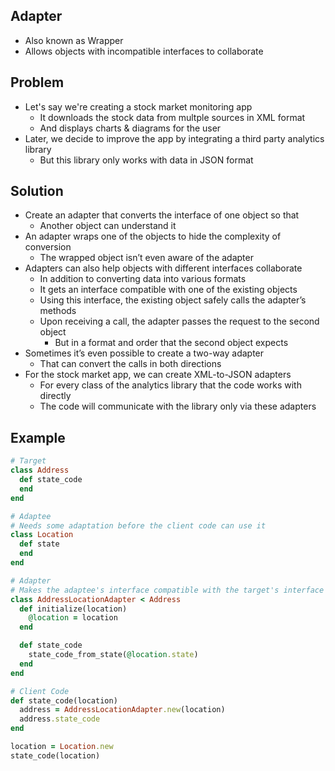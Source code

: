 ## Adapter
- Also known as Wrapper
- Allows objects with incompatible interfaces to collaborate

## Problem
- Let's say we're creating a stock market monitoring app
  - It downloads the stock data from multple sources in XML format
  - And displays charts & diagrams for the user
- Later, we decide to improve the app by integrating a third party analytics library
  - But this library only works with data in JSON format

## Solution
- Create an adapter that converts the interface of one object so that
  - Another object can understand it
- An adapter wraps one of the objects to hide the complexity of conversion
  - The wrapped object isn’t even aware of the adapter
- Adapters can also help objects with different interfaces collaborate
  - In addition to converting data into various formats
  - It gets an interface compatible with one of the existing objects
  - Using this interface, the existing object safely calls the adapter’s methods
  - Upon receiving a call, the adapter passes the request to the second object
    - But in a format and order that the second object expects
- Sometimes it’s even possible to create a two-way adapter
  - That can convert the calls in both directions
- For the stock market app, we can create XML-to-JSON adapters
  - For every class of the analytics library that the code works with directly
  - The code will communicate with the library only via these adapters

## Example
```rb
# Target
class Address
  def state_code
  end
end

# Adaptee
# Needs some adaptation before the client code can use it
class Location
  def state
  end
end

# Adapter
# Makes the adaptee's interface compatible with the target's interface
class AddressLocationAdapter < Address
  def initialize(location)
    @location = location
  end

  def state_code
    state_code_from_state(@location.state)
  end
end

# Client Code
def state_code(location)
  address = AddressLocationAdapter.new(location)
  address.state_code
end

location = Location.new
state_code(location)
```

